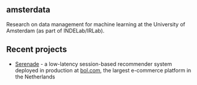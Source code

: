 ## amsterdata

Research on data management for machine learning at the University of Amsterdam (as part of INDELab/IRLab).

## Recent projects
 
 * [Serenade](github.com/amsterdata/serenade) - a low-latency session-based recommender system deployed in production at [bol.com](https://bol.com), the largest e-commerce platform in the Netherlands 
